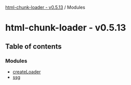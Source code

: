 [html-chunk-loader - v0.5.13](README.md) / Modules

# html-chunk-loader - v0.5.13

## Table of contents

### Modules

- [createLoader](modules/createLoader.md)
- [ssg](modules/ssg.md)
